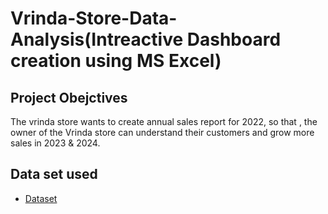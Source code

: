 # Vrinda-Store-Data-Analysis(Intreactive Dashboard creation using MS Excel)
## Project Obejctives
The vrinda store wants to create annual sales report for 2022, so that , the owner of the Vrinda store can understand their customers and grow more sales in 2023 & 2024.
## Data set used
- <a href="https://github.com/Divya234op/Data-analysis-Dashboard/blob/main/Vrinda%20Store%20Data%20Analysis.xlsx">Dataset</a>
